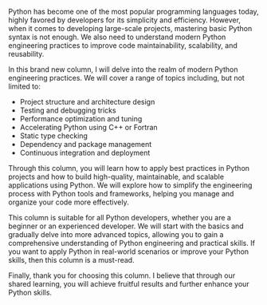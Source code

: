Python has become one of the most popular programming languages today, highly favored by developers for its simplicity and efficiency. However, when it comes to developing large-scale projects, mastering basic Python syntax is not enough. We also need to understand modern Python engineering practices to improve code maintainability, scalability, and reusability.

In this brand new column, I will delve into the realm of modern Python engineering practices. We will cover a range of topics including, but not limited to:

- Project structure and architecture design
- Testing and debugging tricks
- Performance optimization and tuning
- Accelerating Python using C++ or Fortran
- Static type checking
- Dependency and package management
- Continuous integration and deployment


Through this column, you will learn how to apply best practices in Python projects and how to build high-quality, maintainable, and scalable applications using Python. We will explore how to simplify the engineering process with Python tools and frameworks, helping you manage and organize your code more effectively.

This column is suitable for all Python developers, whether you are a beginner or an experienced developer. We will start with the basics and gradually delve into more advanced topics, allowing you to gain a comprehensive understanding of Python engineering and practical skills. If you want to apply Python in real-world scenarios or improve your Python skills, then this column is a must-read.

Finally, thank you for choosing this column. I believe that through our shared learning, you will achieve fruitful results and further enhance your Python skills.
